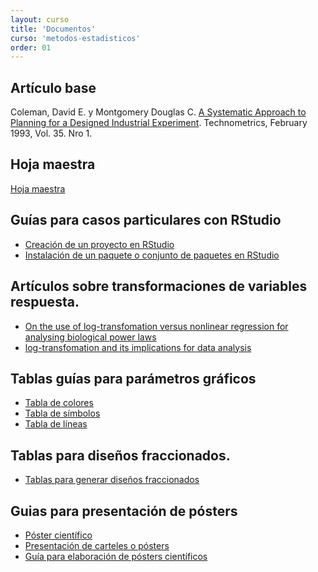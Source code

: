 ```yaml
---
layout: curso
title: 'Documentos'
curso: 'metodos-estadisticos'
order: 01
---
```


## Artículo base

Coleman, David E. y Montgomery Douglas C. [A Systematic Approach to Planning for a Designed Industrial Experiment](/metodos-estadisticos/docs/ASystematicApproachtoPlanningforaDesignedIndustrualExperiment.pdf).
Technometrics, February 1993, Vol. 35. Nro 1.

## Hoja maestra

[Hoja maestra](/metodos-estadisticos/docs/HojaMaestra.pdf)

## Guías para casos particulares con RStudio


- [Creación de un proyecto en RStudio](/metodos-estadisticos/docs/proyecto.html)
- [Instalación de un paquete o conjunto de paquetes en RStudio](./docs/instala.html)

## Artículos sobre transformaciones de variables respuesta.

- [On the use of log-transfomation versus nonlinear regression for analysing biological power laws](./docs/On_the_use_of_log-transformation_versus_nonlinear_regression_for_analyzing_biological_power_laws.pdf)
- [log-transfomation and its implications for data analysis](./docs/log-transfomation_and_its_implications_for_data_analysis.pdf)

## Tablas guías para parámetros gráficos

- [Tabla de colores](/metodos-estadisticos/docs/ColorChart.pdf)
- [Tabla de símbolos](/metodos-estadisticos/docs/points.png)
- [Tabla de líneas](/metodos-estadisticos/docs/lines.png)

## Tablas para diseños fraccionados.

- [Tablas para generar diseños fraccionados](/metodos-estadisticos/docs/tablas_fraccionados.pdf)

## Guias para presentación de pósters

- [Póster científico](/metodos-estadisticos/docs/DocumentoPrincipalEGuardiola_poster_cientifico.pdf)
- [Presentación de carteles o pósters](/metodos-estadisticos/docs/mgi20400.pdf)
- [Guía para elaboración de pósters científicos](/metodos-estadisticos/docs/poster-1209925152397079-9.pdf)
